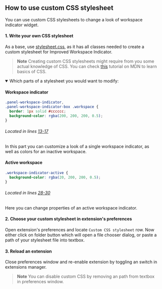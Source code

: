 ## How to use custom CSS stylesheet

You can use custom CSS stylesheets to change a look of workspace indicator widget.

#### 1. Write your own CSS stylesheet

As a base, use [stylesheet.css](../stylesheet.css), as it has all classes needed to create a custom stylesheet for Improved Workspace Indicator.

> **Note**
> Creating custom CSS stylesheets might require from you some actual knowledge of CSS. You can check [this](https://developer.mozilla.org/en-US/docs/Learn/CSS/First_steps) tutorial on MDN to learn basics of CSS.

<details open>
<summary>Which parts of a stylesheet you would want to modify:</summary>

#### Workspace indicator

```css
.panel-workspace-indicator,
.panel-workspace-indicator-box .workspace {
  border: 1px solid #cccccc;
  background-color: rgba(200, 200, 200, 0.5);
}
```

###### Located in lines [13-17](https://github.com/MichaelAquilina/improved-workspace-indicator/blob/b03afe9d3fe562c418ff25967e61eded67bf17c6/stylesheet.css#L13-L17)

In this part you can customize a look of a single workspace indicator, as well as colors for an inactive workspace.

#### Active workspace

```css
.workspace-indicator-active {
  background-color: rgba(20, 200, 200, 0.5);
}
```

###### Located in lines [28-30](https://github.com/MichaelAquilina/improved-workspace-indicator/blob/b03afe9d3fe562c418ff25967e61eded67bf17c6/stylesheet.css#L28-L30)

Here you can change properties of an active workspace indicator.

</details>

#### 2. Choose your custom stylesheet in extension's preferences

Open extension's preferences and locate `Custom CSS stylesheet` row. Now either click on folder button which will open a file chooser dialog, or paste a path of your stylesheet file into textbox.

#### 3. Reload an extension

Close preferences window and re-enable extension by toggling an switch in extensions manager.

> **Note**
> You can disable custom CSS by removing an path from textbox in preferences window.
